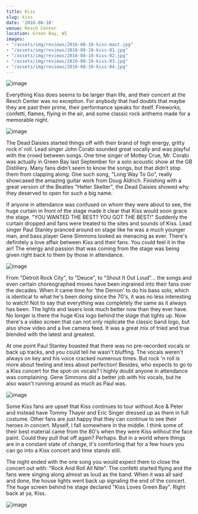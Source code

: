 ```yaml
---
title: Kiss
slug: kiss
date: '2016-08-10'
venue: Resch Center
location: Green Bay, WI
images:
- "/assets/img/reviews/2016-08-10-kiss-mast.jpg"
- "/assets/img/reviews/2016-08-10-kiss-01.jpg"
- "/assets/img/reviews/2016-08-10-kiss-02.jpg"
- "/assets/img/reviews/2016-08-10-kiss-03.jpg"
- "/assets/img/reviews/2016-08-10-kiss-04.jpg"
---
```


![image](/assets/img/reviews/2016-08-10-kiss-01.jpg)

Everything Kiss does seems to be larger than life, and their concert at the Resch Center was no exception. For anybody that had doubts that maybe they are past their prime, their performance speaks for itself. Fireworks, confetti, flames, flying in the air, and some classic rock anthems made for a memorable night.

![image](/assets/img/reviews/2016-08-10-kiss-mast.jpg)

The Dead Daisies started things off with their brand of high energy, gritty rock n’ roll. Lead singer John Corabi sounded great vocally and was playful with the crowd between songs. One time singer of Motley Crue, Mr. Corabi was actually in Green Bay last September for a solo acoustic show at the GB Distillery. Many fans didn’t seem to know the songs, but that didn’t stop them from clapping along. One such song, "Long Way To Go", really showcased the amazing guitar work from Doug Aldrich. Finishing with a great version of the Beatles "Helter Skelter", the Dead Daisies showed why they deserved to open for such a big name.

If anyone in attendance was confused on whom they were about to see, the huge curtain in front of the stage made it clear that Kiss would soon grace the stage. "YOU WANTED THE BEST? YOU GOT THE BEST!" Suddenly the curtain dropped and fans were treated to the sites and sounds of Kiss. Lead singer Paul Stanley pranced around on stage like he was a much younger man, and bass player Gene Simmons looked as menacing as ever. There's definitely a love affair between Kiss and their fans. You could feel it in the air! The energy and passion that was coming from the stage was being given right back to them by those in attendance.

![image](/assets/img/reviews/2016-08-10-kiss-02.jpg)

From "Detroit Rock City", to "Deuce", to "Shout It Out Loud"... the songs and even certain choreographed moves have been ingrained into their fans over the decades. When it came time for 'the Demon' to do his bass solo, which is identical to what he's been doing since the 70's, it was no less interesting to watch! Not to say that everything was completely the same as it always has been. The lights and lasers look much better now than they ever have. No longer is there the huge Kiss logo behind the stage that lights up. Now there's a video screen that can not only replicate the classic band logo, but also show video and a live camera feed. It was a great mix of tried and true blended with the latest and greatest.

At one point Paul Stanley boasted that there was no pre-recorded vocals or back up tracks, and you could tell he wasn't bluffing. The vocals weren't always on key and his voice cracked numerous times. But rock 'n roll is more about feeling and less about perfection! Besides, who expects to go to a Kiss concert for the spot-on vocals? I highly doubt anyone in attendance was complaining. Gene Simmons did a better job with his vocals, but he also wasn't running around as much as Paul was.

![image](/assets/img/reviews/2016-08-10-kiss-03.jpg)

Some Kiss fans are upset that Kiss continues to tour without Ace & Peter and instead have Tommy Thayer and Eric Singer dressed up as them in full costume. Other fans are just happy that they can continue to see their heroes in concert. Myself, I fall somewhere in the middle. I think some of their best material came from the 80's when they were Kiss without the face paint. Could they pull that off again? Perhaps. But in a world where things are in a constant state of change, it's comforting that for a few hours you can go into a Kiss concert and time stands still. 

The night ended with the one song you would expect them to close the concert out with: "Rock And Roll All Nite". The confetti started flying and the fans were singing along almost as loud as the band. When it was all said and done, the house lights went back up signaling the end of the concert. The huge screen behind he stage declared "Kiss Loves Green Bay". Right back at ya, Kiss.

![image](/assets/img/reviews/2016-08-10-kiss-04.jpg)